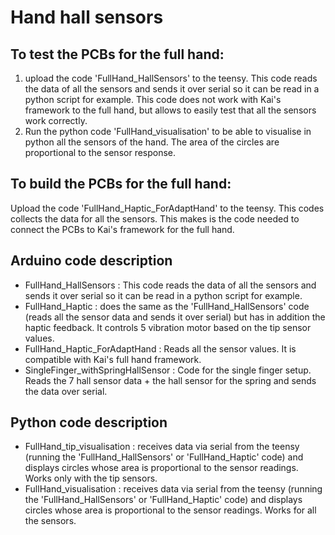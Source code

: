 # Hand hall sensors

## To test the PCBs for the full hand:
1) upload the code 'FullHand_HallSensors' to the teensy. This code reads the data of all the sensors and sends it over serial so it can be read in a python script for example. This code does not work with Kai's framework to the full hand, but allows to easily test that all the sensors work correctly. 
2) Run the python code 'FullHand_visualisation' to be able to visualise in python all the sensors of the hand. The area of the circles are proportional to the sensor response.


## To build the PCBs for the full hand:
Upload the code 'FullHand_Haptic_ForAdaptHand' to the teensy. This codes collects the data for all the sensors. This makes is the code needed to connect the PCBs to Kai's framework for the full hand. 


## Arduino code description
- FullHand_HallSensors : This code reads the data of all the sensors and sends it over serial so it can be read in a python script for example.
- FullHand_Haptic : does the same as the 'FullHand_HallSensors' code (reads all the sensor data and sends it over serial) but has in addition the haptic feedback. It controls 5 vibration motor based on the tip sensor values.
-  FullHand_Haptic_ForAdaptHand : Reads all the sensor values. It is compatible with Kai's full hand framework.
-  SingleFinger_withSpringHallSensor : Code for the single finger setup. Reads the 7 hall sensor data + the hall sensor for the spring and sends the data over serial.

## Python code description
- FullHand_tip_visualisation : receives data via serial from the teensy (running the 'FullHand_HallSensors' or 'FullHand_Haptic' code) and displays circles whose area is proportional to the sensor readings. Works only with the tip sensors.
- FullHand_visualisation : receives data via serial from the teensy (running the 'FullHand_HallSensors' or 'FullHand_Haptic' code) and displays circles whose area is proportional to the sensor readings. Works for all the sensors. 

